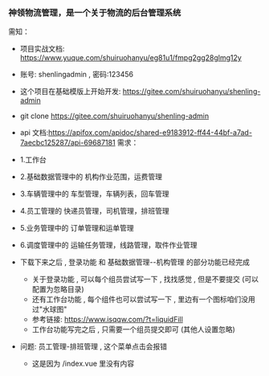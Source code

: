 ### 神领物流管理，是一个关于物流的后台管理系统

需知：

- 项目实战文档: https://www.yuque.com/shuiruohanyu/eg81u1/fmpg2gg28glmg12y
- 账号: shenlingadmin , 密码:123456
- 这个项目在基础模版上开始开发: https://gitee.com/shuiruohanyu/shenling-admin
- git clone https://gitee.com/shuiruohanyu/shenling-admin
- api 文档:https://apifox.com/apidoc/shared-e9183912-ff44-44bf-a7ad-7aecbc125287/api-69687181
  需求：

- 1.工作台
- 2.基础数据管理中的 机构作业范围，运费管理
- 3.车辆管理中的 车型管理，车辆列表，回车管理
- 4.员工管理的 快递员管理，司机管理，排班管理
- 5.业务管理中的 订单管理和运单管理
- 6.调度管理中的 运输任务管理，线路管理，取件作业管理

- 下载下来之后 , 登录功能 和 基础数据管理--机构管理 的部分功能已经完成
  - 关于登录功能 , 可以每个组员尝试写一下 , 找找感觉 , 但是不要提交 (可以配置为忽略目录)
  - 还有工作台功能 , 每个组件也可以尝试写一下 , 里边有一个图标咱们没用过"水球图"
  - 参考链接: https://www.isqqw.com/?t=liquidFill
  - 工作台功能写完之后 , 只需要一个组员提交即可 (其他人设置忽略)
- 问题: 员工管理-排班管理 , 这个菜单点击会报错
  - 这是因为 /index.vue 里没有内容
